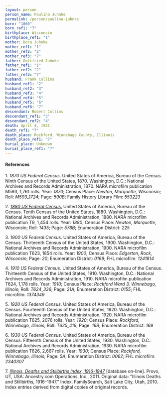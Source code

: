 ```yaml
---
layout: person
person_name: Paulina Juhnke
permalink: /person/paulina-juhnke
born: "1860"
born_ref1: "7"
birthplace: Wisconsin
birthplace_ref1: "1"
mother: Dora Juhnke
mother_ref1: "1"
mother_ref2: "2"
mother_ref3: "7"
father: Gottfried Juhnke
father_ref1: "1"
father_ref2: "2"
father_ref3: "7"
husband: Frank Collins
husband_ref1: "2"
husband_ref2: "3"
husband_ref3: "4"
husband_ref4: "5"
husband_ref5: "6"
husband_ref6: "7"
descendant: Robert Collins
descendant_ref1: "3"
descendant_ref2: "4"
death: April 4, 1931
death_ref1: "7"
death_place: Rockford, Winnebago County, Illinois
death_place_ref1: "7"
burial_place: Unknown
burial_place_ref1: "?"
---
```


#### References

<a id="1">1. </a>  _1870 US Federal Census_. United States of America, Bureau of the Census. Ninth Census of the United States, 1870. Washington, D.C.: National Archives and Records Administration, 1870. NARA microfilm publication M593, 1,761 rolls. Year: _1870_; Census Place: _Newton, Marquette, Wisconsin_; Roll: _M593_1724_; Page: _590B_; Family History Library Film: _553223_

<a id="2">2. </a> [_1880 US Federal Census_.](https://search.ancestrylibrary.com/cgi-bin/sse.dll?dbid=6742&h=46205336&indiv=try&o_vc=Record:OtherRecord&rhSource=7163) United States of America, Bureau of the Census. Tenth Census of the United States, 1880. Washington, D.C.: National Archives and Records Administration, 1880. NARA microfilm publication T9, 1,454 rolls. Year: _1880_; Census Place: _Newton, Marquette, Wisconsin_; Roll: _1435_; Page: _578B_; Enumeration District: _225_

<a id="3">3. </a> _1900 US Federal Census_. United States of America, Bureau of the Census. Thirteenth Census of the United States, 1900. Washington, D.C.: National Archives and Records Administration, 1900. NARA microfilm publication T623, 1854 rolls. Year: _1900_; Census Place: _Edgerton, Rock, Wisconsin_; Page: _20_; Enumeration District: _0169_; FHL microfilm: _1241814_

<a id="4">4. </a> _1910 US Federal Census_. United States of America, Bureau of the Census. Thirteenth Census of the United States, 1910. Washington, D.C.: National Archives and Records Administration, 1910. NARA microfilm publication T624, 1,178 rolls. Year: _1910_; Census Place: _Rockford Ward 3, Winnebago, Illinois_; Roll: _T624_336_; Page: _21A_; Enumeration District: _0155_; FHL microfilm: _1374349_

<a id="5">5. </a> _1920 US Federal Census_. United States of America, Bureau of the Census. Fourteenth Census of the United States, 1920. Washington, D.C.: National Archives and Records Administration, 1920. NARA microfilm publication T625, 2076 rolls. Year: _1920_; Census Place: _Rockford, Winnebago, Illinois_; Roll: _T625_416_; Page: _16B_; Enumeration District: _169_

<a id="6">6. </a> _1930 US Federal Census_. United States of America, Bureau of the Census. Fifteenth Census of the United States, 1930. Washington, D.C.: National Archives and Records Administration, 1930. NARA microfilm publication T626, 2,667 rolls. Year: _1930_; Census Place: _Rockford, Winnebago, Illinois_; Page: _5A_; Enumeration District: _0062_; FHL microfilm: _2340307_

<a id="7">7. </a>  [_Illinois, Deaths and Stillbirths Index, 1916-1947_](https://search.ancestrylibrary.com/cgi-bin/sse.dll?dbid=2542&h=1092743&indiv=try&o_vc=Record:OtherRecord&rhSource=7163) [database on-line]. Provo, UT, USA: Ancestry.com Operations, Inc., 2011. Original data: "Illinois Deaths and Stillbirths, 1916–1947." Index. FamilySearch, Salt Lake City, Utah, 2010. Index entries derived from digital copies of original records.
